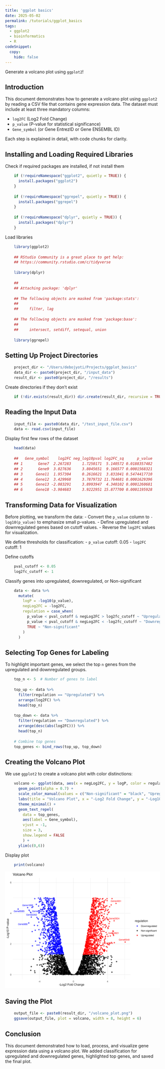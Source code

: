```yaml
---
title: 'ggplot basics'
date: 2025-05-02
permalink: /tutorials/ggplot_basics
tags:
  - ggplot2
  - bioinformatics
  - R
codeSnippet:
  copy:
    hide: false
---
```





Generate a volcano plot using
`ggplot2`!



## Introduction

This document demonstrates how to generate a volcano plot using
`ggplot2` by reading a CSV file that contains gene expression data. The
dataset must include at least three mandatory columns:

-   `log2FC` (Log2 Fold Change)
-   `p_value` (P-value for statistical significance)
-   `Gene_symbol` (or Gene EntrezID or Gene ENSEMBL ID)

Each step is explained in detail, with code chunks for clarity.

## Installing and Loading Required Libraries

Check if required packages are installed, if not install them
```r
    if (!requireNamespace("ggplot2", quietly = TRUE)) {
      install.packages("ggplot2")
    }

    if (!requireNamespace("ggrepel", quietly = TRUE)) {
      install.packages("ggrepel")
    }

    if (!requireNamespace("dplyr", quietly = TRUE)) {
      install.packages("dplyr")
    }
```

Load libraries
```r
    library(ggplot2)

    ## RStudio Community is a great place to get help:
    ## https://community.rstudio.com/c/tidyverse

    library(dplyr)

    ## 
    ## Attaching package: 'dplyr'

    ## The following objects are masked from 'package:stats':
    ## 
    ##     filter, lag

    ## The following objects are masked from 'package:base':
    ## 
    ##     intersect, setdiff, setequal, union

    library(ggrepel)
```

## Setting Up Project Directories
```r
    project_dir <- "/Users/debojyoti/Projects/ggplot_basics"
    data_dir <- paste0(project_dir, "/input_data")
    result_dir <- paste0(project_dir, "/results")
```
Create directories if they don’t exist

```r
    if (!dir.exists(result_dir)) dir.create(result_dir, recursive = TRUE)
```
## Reading the Input Data
```r
    input_file <- paste0(data_dir, "/test_input_file.csv")
    data <- read.csv(input_file)
```
Display first few rows of the dataset
```r
    head(data)

    ##   Gene_symbol    log2FC neg_log10pval log2FC_sq      p_value
    ## 1       Gene7  2.267283     1.7250171  5.140572 0.0188357482
    ## 2       Gene9  3.027636     3.8045651  9.166577 0.0001568321
    ## 3      Gene11  1.957304     0.2616621  3.831041 0.5474417710
    ## 4      Gene12  3.429968     3.7879732 11.764681 0.0001629396
    ## 5      Gene13 -2.083291     3.8993947  4.340102 0.0001260681
    ## 6      Gene18 -3.984683     3.9222951 15.877700 0.0001195928
```
## Transforming Data for Visualization

Before plotting, we transform the data: - Convert the `p_value` column
to `-log10(p_value)` to emphasize small p-values. - Define upregulated
and downregulated genes based on cutoff values. - Reverse the `log2FC`
values for visualization.

We define thresholds for classification: - `p_value` cutoff: 0.05 -
`log2FC` cutoff: 1

Define cutoffs
```r
    pval_cutoff <- 0.05
    log2fc_cutoff <- 1
```
Classify genes into upregulated, downregulated, or Non-significant
```r
    data <- data %>%
      mutate(
        logP = -log10(p_value),
        negLog2FC = -log2FC,
        regulation = case_when(
          p_value < pval_cutoff & negLog2FC > log2fc_cutoff ~ "Upregulated",
          p_value < pval_cutoff & negLog2FC < -log2fc_cutoff ~ "Downregulated",
          TRUE ~ "Non-significant"
        )
      )
```
## Selecting Top Genes for Labeling

To highlight important genes, we select the top `n` genes from the
upregulated and downregulated groups.
```r
    top_n <- 5  # Number of genes to label

    top_up <- data %>%
      filter(regulation == "Upregulated") %>%
      arrange(log2FC) %>%
      head(top_n)

    top_down <- data %>%
      filter(regulation == "Downregulated") %>%
      arrange(desc(abs(log2FC))) %>%
      head(top_n)

    # Combine top genes
    top_genes <- bind_rows(top_up, top_down)
```
## Creating the Volcano Plot

We use `ggplot2` to create a volcano plot with color distinctions:
```r
    volcano <- ggplot(data, aes(x = negLog2FC, y = logP, color = regulation)) +
      geom_point(alpha = 0.7) +
      scale_color_manual(values = c("Non-significant" = "black", "Upregulated" = "red", "Downregulated" = "blue")) +
      labs(title = "Volcano Plot", x = "-Log2 Fold Change", y = "-Log10 P-value") +
      theme_minimal() +
      geom_text_repel(
        data = top_genes, 
        aes(label = Gene_symbol), 
        vjust = -1, 
        size = 3, 
        show.legend = FALSE
        ) +
      ylim(c(0,6))
```
Display plot
```r
    print(volcano)
```

![](../images/volcano_plot.png)

## Saving the Plot
```r
    output_file <- paste0(result_dir, "/volcano_plot.png")
    ggsave(output_file, plot = volcano, width = 8, height = 6)
```
## Conclusion

This document demonstrated how to load, process, and visualize gene
expression data using a volcano plot. We added classification for
upregulated and downregulated genes, highlighted top genes, and saved
the final plot.
